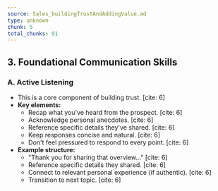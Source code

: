 ```yaml
---
source: Sales_buildingTrustAndAddingValue.md
type: unknown
chunk: 5
total_chunks: 91
---
```


## 3. Foundational Communication Skills

### A. Active Listening

* This is a core component of building trust. [cite: 6]
* **Key elements:**
    * Recap what you've heard from the prospect. [cite: 6]
    * Acknowledge personal anecdotes. [cite: 6]
    * Reference specific details they've shared. [cite: 6]
    * Keep responses concise and natural. [cite: 6]
    * Don't feel pressured to respond to every point. [cite: 6]
* **Example structure:**
    * "Thank you for sharing that overview..." [cite: 6]
    * Reference specific details they shared. [cite: 6]
    * Connect to relevant personal experience (if authentic). [cite: 6]
    * Transition to next topic. [cite: 6]